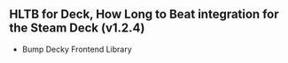 ## HLTB for Deck, How Long to Beat integration for the Steam Deck (v1.2.4)

- Bump Decky Frontend Library
